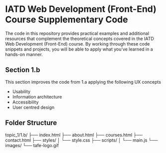 # IATD Web Development (Front-End) Course Supplementary Code


The code in this repository provides practical examples and additional resources that complement the theoretical concepts covered in the IATD Web Development (Front-End) course. By working through these code snippets and projects, you will be able to apply what you've learned in a hands-on manner.

## Section 1.b 

This section improves the code from 1.a applying the following UX concepts
- Usability
- Information architecture
- Accessibility
- User centred design

## Folder Structure 

topic_1/1.b/
├── index.html
├── about.html
├── courses.html
├── contact.html
├── styles/
│   └── style.css
├── scripts/
│   └── main.js
└── images/
    └── tafe-logo.gif


